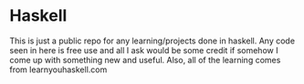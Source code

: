 # Haskell
This is just a public repo for any learning/projects done in haskell. Any code seen in here is free use and all I ask would be some credit if somehow I come up with something new and useful. Also, all of the learning comes from learnyouhaskell.com